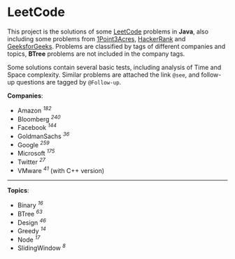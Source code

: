 # LeetCode

This project is the solutions of some [LeetCode](https://leetcode.com) problems in **Java**, also including some problems from [1Point3Acres](https://www.1point3acres.com/bbs/forum-145-1.html), [HackerRank](https://www.hackerrank.com) and [GeeksforGeeks](https://www.geeksforgeeks.org). Problems are classified by tags of different companies and topics, **BTree** problems are not included in the company tags.

Some solutions contain several basic tests, including analysis of Time and Space complexity. Similar problems are attached the link `@see`, and follow-up questions are tagged by `@Follow-up`.

**Companies**:

- Amazon <sup>_182_</sup>
- Bloomberg <sup>_240_</sup>
- Facebook <sup>_144_</sup>
- GoldmanSachs <sup>_36_</sup>
- Google <sup>_259_</sup>
- Microsoft <sup>_175_</sup>
- Twitter <sup>_27_</sup>
- VMware <sup>_41_</sup> (with C++ version)

---

**Topics**:

- Binary <sup>_16_</sup>
- BTree <sup>_63_</sup>
- Design <sup>_46_</sup>
- Greedy <sup>_14_</sup>
- Node <sup>_17_</sup>
- SlidingWindow <sup>_8_</sup>
